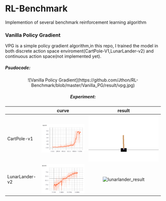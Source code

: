 # RL-Benchmark
Implemention of several benchmark reinforcement learning algorithm
### Vanilla Policy Gradient
VPG is a simple policy gradient algorithm,in this repo, I trained the model in both discrete 
action space enviroment(CartPole-V1,LunarLander-v2) and continuous action space(not implemented yet). <br>
##### Psudocode:
<div align=center> ![Vanilla Policy Gradient](https://github.com/Jthon/RL-Benchmark/blob/master/Vanilla_PG/result/vpg.jpg)

##### Experiment:
||curve|result|
---|:--:|:--:|
CartPole-v1|![cartpole_curve](https://github.com/Jthon/RL-Benchmark/blob/master/Vanilla_PG/result/CartPole-v1/curve.jpg)|![cartpole_result](https://github.com/Jthon/RL-Benchmark/blob/master/Vanilla_PG/result/CartPole-v1/epi%3D1000.gif)|
LunarLander-v2|![lunarlander_curve](https://github.com/Jthon/RL-Benchmark/blob/master/Vanilla_PG/result/LunarLander-v2/curve.jpg)|![lunarlander_result](https://github.com/Jthon/RL-Benchmark/blob/master/Vanilla_PG/result/LunarLander-v2/epi%3D8900.gif)|



